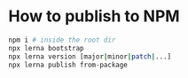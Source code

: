 # How to publish to NPM

```sh
npm i # inside the root dir
npx lerna bootstrap
npx lerna version [major|minor|patch|...]
npx lerna publish from-package
```

